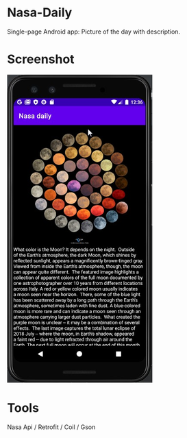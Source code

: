 # Nasa-Daily
Single-page Android app: Picture of  the day with description.
# Screenshot
![screen](https://github.com/VaJAr97/Nasa-Daily/raw/master/screenshot/1.jpg)
# Tools
Nasa Api / Retrofit / Coil / Gson
